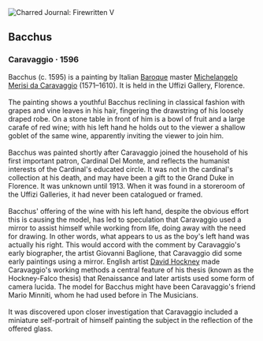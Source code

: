 <div class="artwork-of-the-day">
  <div class="container">
    <div class="img-wrapper">
      <img
        src="https://uploads1.wikiart.org/images/caravaggio/bacchus(1).jpg!Large.jpg"
        alt="Charred Journal: Firewritten V" />
    </div>
    <div class="artwork-detail">
      <div class="artwork-origin"> 
        <h2 class="artwork-name">Bacchus</h2>
        <h3 class="artist">
          Caravaggio
                    ·  1596
        </h3>
      </div>
      <p class="description">
        <span class="artwork-description-text ng-binding" ng-bind-html="viewModel.ArtworkOfTheDay.Description | unsafe">Bacchus (c. 1595) is a painting by Italian <a target="_blank" href="/en/artists-by-art-movement/baroque">Baroque</a> master <a target="_blank" href="/en/caravaggio">Michelangelo Merisi da Caravaggio</a> (1571–1610). It is held in the Uffizi Gallery, Florence.
<br>
<br>The painting shows a youthful Bacchus reclining in classical fashion with grapes and vine leaves in his hair, fingering the drawstring of his loosely draped robe. On a stone table in front of him is a bowl of fruit and a large carafe of red wine; with his left hand he holds out to the viewer a shallow goblet of the same wine, apparently inviting the viewer to join him.
<br>
<br>Bacchus was painted shortly after Caravaggio joined the household of his first important patron, Cardinal Del Monte, and reflects the humanist interests of the Cardinal's educated circle. It was not in the cardinal's collection at his death, and may have been a gift to the Grand Duke in Florence. It was unknown until 1913. When it was found in a storeroom of the Uffizi Galleries, it had never been catalogued or framed.
<br>
<br>Bacchus' offering of the wine with his left hand, despite the obvious effort this is causing the model, has led to speculation that Caravaggio used a mirror to assist himself while working from life, doing away with the need for drawing. In other words, what appears to us as the boy's left hand was actually his right. This would accord with the comment by Caravaggio's early biographer, the artist Giovanni Baglione, that Caravaggio did some early paintings using a mirror. English artist <a target="_blank" href="/en/david-hockney">David Hockney</a> made Caravaggio's working methods a central feature of his thesis (known as the Hockney-Falco thesis) that Renaissance and later artists used some form of camera lucida. The model for Bacchus might have been Caravaggio's friend Mario Minniti, whom he had used before in The Musicians.
<br>
<br>It was discovered upon closer investigation that Caravaggio included a miniature self-portrait of himself painting the subject in the reflection of the offered glass.</span>
                        <div class="text-shadow-container" ng-show="showShadow" style=""></div>
      </p>
    </div>
  </div>

</div>

